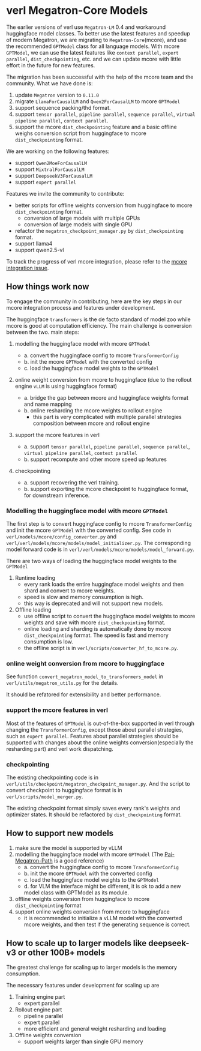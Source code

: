 # verl Megatron-Core Models
The earlier versions of verl use `Megatron-LM` 0.4 and workaround huggingface model classes. To better use the latest features and speedup of modern Megatron, we are migrating to `Megatron-Core`(mcore), and use the recommended `GPTModel` class for all language models. With mcore `GPTModel`, we can use the latest features like `context parallel`, `expert parallel`, `dist_checkpointing`, etc. and we can update mcore with little effort in the future for new features.

The migration has been successful with the help of the mcore team and the community. What we have done is:
1. update `Megatron` version to `0.11.0`
2. migrate `LlamaForCausalLM` and `Qwen2ForCausalLM` to mcore `GPTModel`
3. support sequence packing/thd format.
4. support `tensor parallel`, `pipeline parallel`, `sequence parallel`, `virtual pipeline parallel`, `context parallel`.
5. support the mcore `dist_checkpointing` feature and a basic offline weighs conversion script from huggingface to mcore `dist_checkpointing` format.

We are working on the following features:
- support `Qwen2MoeForCausalLM`
- support `MixtralForCausalLM`
- support `DeepseekV3ForCausalLM`
- support `expert parallel`

Features we invite the community to contribute:
- better scripts for offline weights conversion from huggingface to mcore `dist_checkpointing` format.
    - conversion of large models with multiple GPUs
    - conversion of large models with single GPU
- refactor the `megatron_checkpoint_manager.py` by `dist_checkpointing` format.
- support llama4
- support qwen2.5-vl

To track the progress of verl mcore integration, please refer to the [mcore integration issue](https://github.com/volcengine/verl/issues/1033).

## How things work now
To engage the community in contributing, here are the key steps in our mcore integration process and features under development. 

The huggingface `transformers` is the de facto standard of model zoo while mcore is good at computation efficiency. The main challenge is conversion between the two.
main steps:
1. modelling the huggingface model with mcore `GPTModel`
    - a. convert the huggingface config to mcore `TransformerConfig`
    - b. init the mcore `GPTModel` with the converted config
    - c. load the huggingface model weights to the `GPTModel`
2. online weight conversion from mcore to huggingface (due to the rollout engine `vLLM` is using huggingface format)
    - a. bridge the gap between mcore and huggingface weights format and name mapping
    - b. online resharding the mcore weights to rollout engine
        - this part is very complicated with multiple parallel strategies composition between mcore and rollout engine
3. support the mcore features in verl
    - a. support `tensor parallel`, `pipeline parallel`, `sequence parallel`, `virtual pipeline parallel`, `context parallel`
    - b. support recompute and other mcore speed up features

4. checkpointing
    - a. support recovering the verl training.
    - b. support exporting the mcore checkpoint to huggingface format, for downstream inference.

### Modelling the huggingface model with mcore `GPTModel`
The first step is to convert huggingface config to mcore `TransformerConfig` and init the mcore `GPTModel` with the converted config. See code in `verl/models/mcore/config_converter.py` and `verl/verl/models/mcore/models/model_initializer.py`. The corresponding model forward code is in `verl/verl/models/mcore/models/model_forward.py`.

There are two ways of loading the huggingface model weights to the `GPTModel`
1. Runtime loading
    - every rank loads the entire huggingface model weights and then shard and convert to mcore weights.
    - speed is slow and memory consumption is high.
    - this way is deprecated and will not support new models.
2. Offline loading
    - use offline script to convert the huggingface model weights to mcore weights and save with mcore `dist_checkpointing` format.
    - online loading and sharding is automatically done by mcore `dist_checkpointing` format. The speed is fast and memory consumption is low.
    - the offline script is in `verl/scripts/converter_hf_to_mcore.py`.

### online weight conversion from mcore to huggingface
See function `convert_megatron_model_to_transformers_model` in `verl/utils/megatron_utils.py` for the details.

It should be refatored for extensibility and better performance.

### support the mcore features in verl
Most of the features of `GPTModel` is out-of-the-box supported in verl through changing the `TransformerConfig`, except those about parallel strategies, such as `expert parallel`. 
Features about parallel strategies should be supported with changes about the online weights conversion(especially the resharding part) and verl work dispatching.

### checkpointing
The existing checkpointing code is in `verl/utils/checkpoint/megatron_checkpoint_manager.py`. And the script to convert checkpoint to huggingface format is in `verl/scripts/model_merger.py`.

The existing checkpoint format simply saves every rank's weights and optimizer states. It should be refactored by `dist_checkpointing` format.


## How to support new models
1. make sure the model is supported by vLLM
2. modelling the huggingface model with mcore `GPTModel` (The [Pai-Megatron-Path](https://github.com/alibaba/Pai-Megatron-Patch/tree/main) is a good reference)
    - a. convert the huggingface config to mcore `TransformerConfig`
    - b. init the mcore `GPTModel` with the converted config
    - c. load the huggingface model weights to the `GPTModel`
    - d. for VLM the interface might be different, it is ok to add a new model class with GPTModel as its module.
3. offline weights conversion from huggingface to mcore `dist_checkpointing` format
4. support online weights conversion from mcore to huggingface
    - it is recommended to initialize a vLLM model with the converted mcore weights, and then test if the generating sequence is correct.


## How to scale up to larger models like deepseek-v3 or other 100B+ models
The greatest challenge for scaling up to larger models is the memory consumption.

The necessary features under development for scaling up are
1. Training engine part
    - expert parallel
2. Rollout engine part
    - pipeline parallel
    - expert parallel
    - more efficient and general weight resharding and loading
3. Offline weights conversion
    - support weights larger than single GPU memory
